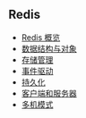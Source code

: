 ## Redis
- [Redis 概览](https://github.com/lazecoding/Note/blob/main/note/articles/redis/概览.md)
- [数据结构与对象](https://github.com/lazecoding/Note/blob/main/note/articles/redis/数据结构与对象.md)
- [存储管理](https://github.com/lazecoding/Note/blob/main/note/articles/redis/存储管理.md)
- [事件驱动](https://github.com/lazecoding/Note/blob/main/note/articles/redis/事件驱动.md)
- [持久化](https://github.com/lazecoding/Note/blob/main/note/articles/redis/持久化.md)
- [客户端和服务器](https://github.com/lazecoding/Note/blob/main/note/articles/redis/客户端和服务器.md)
- [多机模式](https://github.com/lazecoding/Note/blob/main/note/articles/redis/多机模式.md)


<!--
-->

<!--
## 扩展
- [IO模型](https://github.com/lazecoding/Note/blob/main/note/articles/redis/IO模型.md)
- [Redis 为什么快](https://github.com/lazecoding/Note/blob/main/note/articles/redis/RedisPower.md)
-->